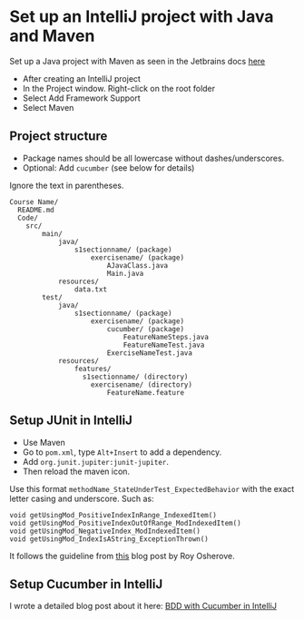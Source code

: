 # Set up an IntelliJ project with Java and Maven

Set up a Java project with Maven as seen in the Jetbrains docs [here](https://www.jetbrains.com/help/idea/convert-a-regular-project-into-a-maven-project.html#add_maven_support)

* After creating an IntelliJ project
* In the Project window. Right-click on the root folder
* Select Add Framework Support
* Select Maven

## Project structure

* Package names should be all lowercase without dashes/underscores.
* Optional: Add `cucumber` (see below for details)

Ignore the text in parentheses.

	Course Name/
      README.md
	  Code/
	    src/
            main/
                java/
                    s1sectionname/ (package)
                        exercisename/ (package)
                            AJavaClass.java
                            Main.java
                resources/
                    data.txt
            test/
                java/
                    s1sectionname/ (package)
                        exercisename/ (package)
                            cucumber/ (package)
                                FeatureNameSteps.java
                                FeatureNameTest.java
                            ExerciseNameTest.java
                resources/
                    features/
                      s1sectionname/ (directory)
                        exercisename/ (directory)
                            FeatureName.feature

## Setup JUnit in IntelliJ

* Use Maven
* Go to `pom.xml`, type `Alt+Insert` to add a dependency.
* Add `org.junit.jupiter:junit-jupiter`.
* Then reload the maven icon.

Use this format `methodName_StateUnderTest_ExpectedBehavior` with the exact letter casing and underscore. Such as:

    void getUsingMod_PositiveIndexInRange_IndexedItem()
    void getUsingMod_PositiveIndexOutOfRange_ModIndexedItem()
    void getUsingMod_NegativeIndex_ModIndexedItem()
    void getUsingMod_IndexIsAString_ExceptionThrown()

It follows the guideline from [this](https://osherove.com/blog/2005/4/3/naming-standards-for-unit-tests.html) blog post by Roy Osherove.

## Setup Cucumber in IntelliJ

I wrote a detailed blog post about it here: [BDD with Cucumber in IntelliJ](https://www.tomordonez.com/bdd-cucumber-intellij/)
